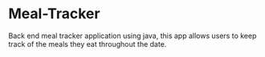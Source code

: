 # Meal-Tracker
Back end meal tracker application using java, this app allows users to keep track of the meals they eat throughout the date.

